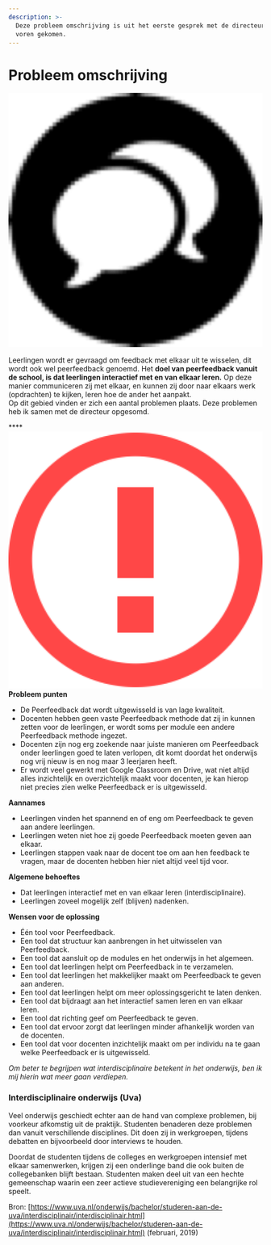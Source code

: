 ```yaml
---
description: >-
  Deze probleem omschrijving is uit het eerste gesprek met de directeur naar
  voren gekomen.
---
```


# Probleem omschrijving

![](../../.gitbook/assets/icon.fb.png) 

Leerlingen wordt er gevraagd om feedback met elkaar uit te wisselen, dit wordt ook wel peerfeedback genoemd. Het **doel van peerfeedback vanuit de school, is dat leerlingen interactief met en van elkaar leren.** Op deze manier communiceren zij met elkaar, en kunnen zij door naar elkaars werk \(opdrachten\) te kijken, leren hoe de ander het aanpakt.   
Op dit gebied vinden er zich een aantal problemen plaats. Deze problemen heb ik samen met de directeur opgesomd. 

\*\*\*\*![](../../.gitbook/assets/issue.png) **Probleem punten** 

* De Peerfeedback dat wordt uitgewisseld is van lage kwaliteit.  
* Docenten hebben geen vaste Peerfeedback methode dat zij in kunnen zetten voor de leerlingen, er wordt soms per module een andere Peerfeedback methode ingezet. 
* Docenten zijn nog erg zoekende naar juiste manieren om Peerfeedback onder leerlingen goed te laten verlopen, dit komt doordat het onderwijs nog vrij nieuw is en nog maar 3 leerjaren heeft. 
* Er wordt veel gewerkt met Google Classroom en Drive, wat niet altijd alles inzichtelijk en overzichtelijk maakt voor docenten, je kan hierop niet precies zien welke Peerfeedback er is uitgewisseld.

**Aannames**

* Leerlingen vinden het spannend en of eng om Peerfeedback te geven aan andere leerlingen. 
* Leerlingen weten niet hoe zij goede Peerfeedback moeten geven aan elkaar. 
* Leerlingen stappen vaak naar  de docent toe om aan hen feedback te vragen, maar de docenten hebben hier niet altijd veel tijd voor. 

**Algemene behoeftes**

* Dat leerlingen interactief met en van elkaar leren \(interdisciplinaire\).
* Leerlingen zoveel mogelijk zelf \(blijven\) nadenken.

**Wensen voor de oplossing**

* Één tool voor Peerfeedback.
* Een tool dat structuur kan aanbrengen in het uitwisselen van Peerfeedback.
* Een tool dat aansluit op de modules en het onderwijs in het algemeen.
* Een tool dat leerlingen helpt om Peerfeedback in te verzamelen.
* Een tool dat leerlingen  het makkelijker maakt om Peerfeedback te geven aan anderen. 
* Een tool dat leerlingen helpt om meer oplossingsgericht te laten denken. 
* Een tool dat bijdraagt aan het interactief samen leren en van elkaar leren.
* Een tool dat richting geef om Peerfeedback te geven.
* Een tool dat ervoor zorgt dat leerlingen minder afhankelijk worden van de docenten. 
* Een tool dat voor docenten inzichtelijk maakt om per individu na te gaan welke Peerfeedback er is uitgewisseld. 

_Om beter te begrijpen wat interdisciplinaire betekent in het onderwijs, ben ik mij hierin wat meer gaan verdiepen._

### Interdisciplinaire onderwijs \(Uva\)

Veel onderwijs geschiedt echter aan de hand van complexe problemen, bij voorkeur afkomstig uit de praktijk. Studenten benaderen deze problemen dan vanuit verschillende disciplines. Dit doen zij in werkgroepen, tijdens debatten en bijvoorbeeld door interviews te houden.

Doordat de studenten tijdens de colleges en werkgroepen intensief met elkaar samenwerken, krijgen zij een onderlinge band die ook buiten de collegebanken blijft bestaan. Studenten maken deel uit van een hechte gemeenschap waarin een zeer actieve studievereniging een belangrijke rol speelt.

Bron: [https://www.uva.nl/onderwijs/bachelor/studeren-aan-de-uva/interdisciplinair/interdisciplinair.html](https://www.uva.nl/onderwijs/bachelor/studeren-aan-de-uva/interdisciplinair/interdisciplinair.html) \(februari, 2019\)

